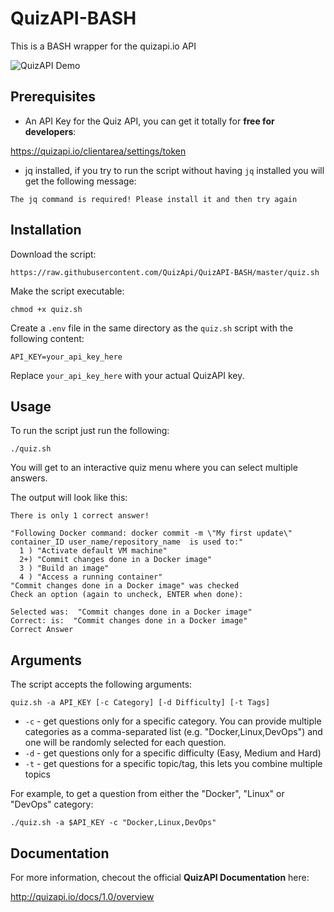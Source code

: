 # QuizAPI-BASH

This is a BASH wrapper for the quizapi.io API

![QuizAPI Demo](https://dev-to-uploads.s3.amazonaws.com/i/ckb8sug0y9rs4ha6toeb.gif)

## Prerequisites

- An API Key for the Quiz API, you can get it totally for **free for developers**:

https://quizapi.io/clientarea/settings/token

- jq installed, if you try to run the script without having `jq` installed you will get the following message:

```
The jq command is required! Please install it and then try again
```

## Installation

Download the script:

```
https://raw.githubusercontent.com/QuizApi/QuizAPI-BASH/master/quiz.sh
```

Make the script executable:

```command
chmod +x quiz.sh
```

Create a `.env` file in the same directory as the `quiz.sh` script with the following content:

```
API_KEY=your_api_key_here
```

Replace `your_api_key_here` with your actual QuizAPI key.

## Usage

To run the script just run the following:

```
./quiz.sh
```

You will get to an interactive quiz menu where you can select multiple answers.

The output will look like this:

```
There is only 1 correct answer!

"Following Docker command: docker commit -m \"My first update\" container_ID user_name/repository_name  is used to:"
  1 ) "Activate default VM machine"
  2+) "Commit changes done in a Docker image"
  3 ) "Build an image"
  4 ) "Access a running container"
"Commit changes done in a Docker image" was checked
Check an option (again to uncheck, ENTER when done):

Selected was:  "Commit changes done in a Docker image"
Correct: is:  "Commit changes done in a Docker image"
Correct Answer
```

## Arguments

The script accepts the following arguments:

```
quiz.sh -a API_KEY [-c Category] [-d Difficulty] [-t Tags]
```

- `-c` - get questions only for a specific category. You can provide multiple categories as a comma-separated list (e.g. "Docker,Linux,DevOps") and one will be randomly selected for each question.
- `-d` - get questions only for a specific difficulty (Easy, Medium and Hard)
- `-t` - get questions for a specific topic/tag, this lets you combine multiple topics

For example, to get a question from either the "Docker", "Linux" or "DevOps" category:

```
./quiz.sh -a $API_KEY -c "Docker,Linux,DevOps"
```

## Documentation

For more information, checout the official **QuizAPI Documentation** here:

http://quizapi.io/docs/1.0/overview
